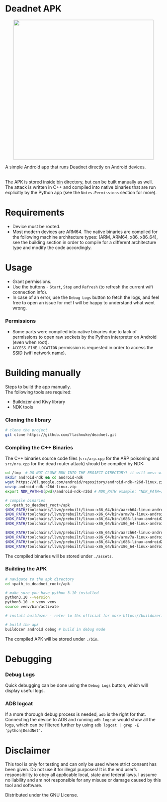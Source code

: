 # Deadnet APK
<p align="center"><img src="https://github.com/user-attachments/assets/c85eccf8-bbf8-4904-9327-9e1c2e064eea" width="450" ></p>

A simple Android app that runs Deadnet directly on Android devices. </br> </br>

The APK is stored inside [bin](https://github.com/flashnuke/deadnet/tree/main/apk/bin) directory, but can be built manually as well.
</br>The attack is written in C++ and compiled into native binaries that are run explicitly by the Python app (see the `Notes.Permissions` section for more). </br>

# Requirements
* Device must be rooted.
* Most modern devices are ARM64. The native binaries are compiled for the following machine architecture types: (ARM, ARM64, x86, x86_64), see the building section in order to compile for a different architecture type and modify the code accordingly.

# Usage
* Grant permissions.
* Use the buttons - `Start`, `Stop` and `Refresh` (to refresh the current wifi connection info).
* In case of an error, use the `Debug Logs` button to fetch the logs, and feel free to open an issue for me! I will be happy to understand what went wrong.

### Permissions
* Some parts were compiled into native binaries due to lack of permissions to open raw sockets by the Python interpreter on Android (even when root).
* `ACCESS_FINE_LOCATION` permission is requested in order to access the SSID (wifi network name).

# Building manually
Steps to build the app manually. </br>
The following tools are required:
* Buildozer and Kivy library
* NDK tools

### Cloning the library
```bash
# clone the project
git clone https://github.com/flashnuke/deadnet.git
```

### Compiling the C++ Binaries
The C++ binaries source code files (`src/arp.cpp` for the ARP poisoning and `src/nra.cpp` for the dead router attack) should be compiled by NDK:
```bash
cd /tmp  # DO NOT CLONE NDK INTO THE PROJECT DIRECTORY! it will mess with the build process
mkdir android-ndk && cd android-ndk
wget https://dl.google.com/android/repository/android-ndk-r26d-linux.zip
unzip android-ndk-r26d-linux.zip
export NDK_PATH=$(pwd)/android-ndk-r26d # NDK_PATH example: "NDK_PATH=/tmp/my-android-toolchain"

# compile binaries
cd <path_to_deadnet_root>/apk
$NDK_PATH/toolchains/llvm/prebuilt/linux-x86_64/bin/aarch64-linux-android29-clang++ -static -o assets/nra.arm64 src/nra.cpp
$NDK_PATH/toolchains/llvm/prebuilt/linux-x86_64/bin/armv7a-linux-androideabi29-clang++ -static -o assets/nra.arm src/nra.cpp
$NDK_PATH/toolchains/llvm/prebuilt/linux-x86_64/bin/i686-linux-android29-clang++ -static -o assets/nra.x86 src/nra.cpp
$NDK_PATH/toolchains/llvm/prebuilt/linux-x86_64/bin/x86_64-linux-android29-clang++ -static -o assets/nra.x86_64 src/nra.cpp

$NDK_PATH/toolchains/llvm/prebuilt/linux-x86_64/bin/aarch64-linux-android29-clang++ -static -o assets/arp.arm64 src/arp.cpp
$NDK_PATH/toolchains/llvm/prebuilt/linux-x86_64/bin/armv7a-linux-androideabi29-clang++ -static -o assets/arp.arm src/arp.cpp
$NDK_PATH/toolchains/llvm/prebuilt/linux-x86_64/bin/i686-linux-android29-clang++ -static -o assets/arp.x86 src/arp.cpp
$NDK_PATH/toolchains/llvm/prebuilt/linux-x86_64/bin/x86_64-linux-android29-clang++ -static -o assets/arp.x86_64 src/arp.cpp
```

The compiled binaries will be stored under `./assets`.

### Building the APK
```bash
# navigate to the apk directory
cd <path_to_deadnet_root>/apk

# make sure you have python 3.10 installed
python3.10 --version
python3.10 -m venv venv
source venv/bin/activate

# install buildozer - refer to ths official for more https://buildozer.readthedocs.io/en/latest/installation.html

# build the apk 
buildozer android debug # build in debug mode
```
The compiled APK will be stored under `./bin`.

# Debugging
### Debug Logs
Quick debugging can be done using the `Debug Logs` button, which will display useful logs. </br>
### ADB logcat
If a more thorough debug process is needed, `adb` is the right for that. </br>
Connecting the device to ADB and running `adb logcat` would show all the logs, which can be filtered further by using `adb logcat | grep -E 'python|DeadNet'`.

# Disclaimer

This tool is only for testing and can only be used where strict consent has been given. Do not use it for illegal purposes! It is the end user’s responsibility to obey all applicable local, state and federal laws. I assume no liability and am not responsible for any misuse or damage caused by this tool and software.

Distributed under the GNU License.
